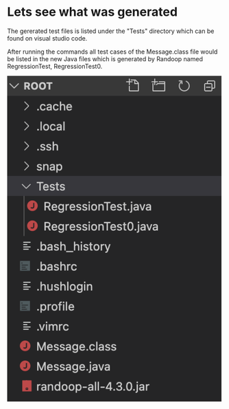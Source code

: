 # Lets see what was generated
The gererated test files is listed under the "Tests" directory which can be found on visual studio code. 

After running the commands all test cases of the Message.class file would be listed in the new Java files which is generated by Randoop named RegressionTest, RegressionTest0.

<img src="./location.png" alt="location of the tests generated" style="width:500px;"/>

